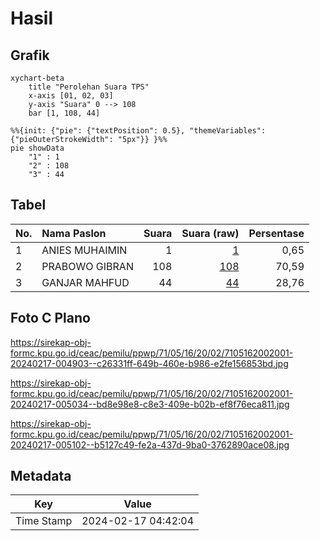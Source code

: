 # Hasil

## Grafik

```mermaid
xychart-beta
    title "Perolehan Suara TPS"
    x-axis [01, 02, 03]
    y-axis "Suara" 0 --> 108
    bar [1, 108, 44]
```

```mermaid
%%{init: {"pie": {"textPosition": 0.5}, "themeVariables": {"pieOuterStrokeWidth": "5px"}} }%%
pie showData
    "1" : 1
    "2" : 108
    "3" : 44
```

## Tabel

| No. | Nama Paslon    | Suara | Suara (raw) | Persentase |
|:--- |:-------------- | -----:| -----------:| ----------:|
| 1   | ANIES MUHAIMIN | 1     | [1][p-1]    | 0,65       |
| 2   | PRABOWO GIBRAN | 108   | [108][p-2]  | 70,59      |
| 3   | GANJAR MAHFUD  | 44    | [44][p-3]   | 28,76      |


[p-1]: https://github.com/gigit-pemilu/pemilu-2024-71-sulawesi-utara/blob/main/pilpres/hitung-suara/sub/71-sulawesi-utara/sub/05-minahasa-selatan/sub/16-maesaan/sub/2002-lowian/sub/001-tps/sub/paslon-1.txt
[p-2]: https://github.com/gigit-pemilu/pemilu-2024-71-sulawesi-utara/blob/main/pilpres/hitung-suara/sub/71-sulawesi-utara/sub/05-minahasa-selatan/sub/16-maesaan/sub/2002-lowian/sub/001-tps/sub/paslon-2.txt
[p-3]: https://github.com/gigit-pemilu/pemilu-2024-71-sulawesi-utara/blob/main/pilpres/hitung-suara/sub/71-sulawesi-utara/sub/05-minahasa-selatan/sub/16-maesaan/sub/2002-lowian/sub/001-tps/sub/paslon-3.txt

## Foto C Plano

https://sirekap-obj-formc.kpu.go.id/ceac/pemilu/ppwp/71/05/16/20/02/7105162002001-20240217-004903--c26331ff-649b-460e-b986-e2fe156853bd.jpg

https://sirekap-obj-formc.kpu.go.id/ceac/pemilu/ppwp/71/05/16/20/02/7105162002001-20240217-005034--bd8e98e8-c8e3-409e-b02b-ef8f76eca811.jpg

https://sirekap-obj-formc.kpu.go.id/ceac/pemilu/ppwp/71/05/16/20/02/7105162002001-20240217-005102--b5127c49-fe2a-437d-9ba0-3762890ace08.jpg


## Metadata

| Key        | Value               |
| ---------- | ------------------- |
| Time Stamp | 2024-02-17 04:42:04 |



